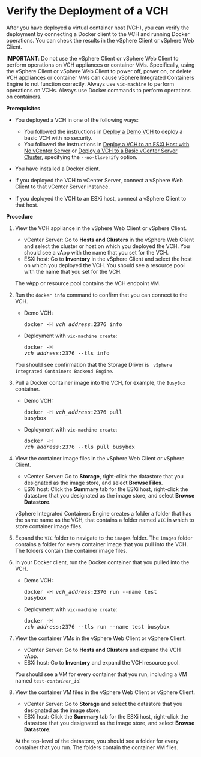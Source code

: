 # Verify the Deployment of a VCH #

After you have deployed a virtual container host (VCH), you can verify the deployment by connecting a Docker client to the VCH and running Docker operations. You can check the results in the vSphere Client or vSphere Web Client.

**IMPORTANT**: Do not use the vSphere Client or vSphere Web Client to perform operations on VCH appliances or container VMs. Specifically, using the vSphere Client or vSphere Web Client to power off, power on, or delete VCH appliances or container VMs can cause vSphere Integrated Containers Engine to not function correctly. Always use `vic-machine` to perform operations on VCHs. Always use Docker commands to perform operations on containers.

**Prerequisites**

-  You deployed a VCH in one of the following ways: 

   - You followed the instructions in [Deploy a Demo VCH](deploy_demo_vch.md) to deploy a basic VCH with no security.
   - You followed the instructions in [Deploy a VCH to an ESXi Host with No vCenter Server](deploy_vch_esxi.md) or [Deploy a VCH to a Basic vCenter Server Cluster](deploy_vch_vcenter.md), specifying the `--no-tlsverify` option.
- You have installed a Docker client.
- If you deployed the VCH to vCenter Server, connect a vSphere Web Client to that vCenter Server instance.
- If you deployed the VCH to an ESXi host, connect a vSphere Client to that host.


**Procedure**    

1. View the VCH appliance in the vSphere Web Client or vSphere Client.
 
   - vCenter Server: Go to **Hosts and Clusters** in the vSphere Web Client and select the cluster or host on which you deployed the VCH. You should see a vApp with the name that you set for the VCH.
   - ESXi host: Go to **Inventory** in the vSphere Client and select the host on which you deployed the VCH. You should see a resource pool with the name that you set for the VCH.

   The vApp or resource pool contains the VCH endpoint VM.   

3.  Run the `docker info` command to confirm that you can connect to the VCH.

    - Demo VCH: <pre>docker -H <i>vch_address</i>:2376 info</pre>
    - Deployment with `vic-machine create`: <pre>docker -H <i>vch_address</i>:2376 --tls info</pre>

     You should see confirmation that the Storage Driver is ``` vSphere Integrated Containers Backend Engine```.

1.  Pull a Docker container image into the VCH, for example, the `BusyBox` container.

    - Demo VCH: <pre>docker -H <i>vch_address</i>:2376 pull busybox</pre>
    - Deployment with `vic-machine create`: <pre>docker -H <i>vch_address</i>:2376 --tls pull busybox</pre>
1. View the container image files in the vSphere Web Client or vSphere Client.

    - vCenter Server: Go to **Storage**, right-click the datastore that you designated as the image store, and select **Browse Files**. 
    - ESXi host: Click the **Summary** tab for the ESXi host, right-click the datastore that you designated as the image store, and select **Browse Datastore**. 

    vSphere Integrated Containers Engine creates a folder a folder that has the same name as the VCH, that contains a folder named `VIC` in which to store container image files.
  
1. Expand the `VIC` folder to navigate to the `images` folder.  The `images` folder contains a folder for every container image that you pull into the VCH. The folders contain the container image files.
  
1. In your Docker client, run the Docker container that you pulled into the VCH.

    - Demo VCH: <pre>docker -H <i>vch_address</i>:2376 run --name test busybox</pre>
    - Deployment with `vic-machine create`: <pre>docker -H <i>vch_address</i>:2376 --tls run --name test busybox</pre>

1. View the container VMs in the vSphere Web Client or vSphere Client.

    - vCenter Server: Go to **Hosts and Clusters** and expand the VCH vApp.
    - ESXi host: Go to **Inventory** and expand the VCH resource pool.
 
    You should see a VM for every container that you run, including a VM named <code>test-<i>container_id</i></code>.

1. View the container VM files in the vSphere Web Client or vSphere Client.

    - vCenter Server: Go to **Storage** and select the datastore that you designated as the image store. 
    - ESXi host: Click the **Summary** tab for the ESXi host, right-click the datastore that you designated as the image store, and select **Browse Datastore**. 
 
     At the top-level of the datastore, you should see a folder for every container that you run. The folders contain the container VM files.